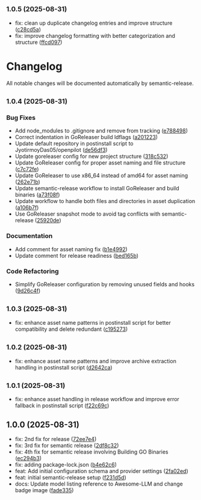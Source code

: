 ## <small>1.0.5 (2025-08-31)</small>

* fix: clean up duplicate changelog entries and improve structure ([c28cd5a](https://github.com/JyotirmoyDas05/OpenPilot/commit/c28cd5a))
* fix: improve changelog formatting with better categorization and structure ([ffcd097](https://github.com/JyotirmoyDas05/OpenPilot/commit/ffcd097))

# Changelog

All notable changes will be documented automatically by semantic-release.

## <small>1.0.4 (2025-08-31)</small>

### Bug Fixes
* Add node_modules to .gitignore and remove from tracking ([e788498](https://github.com/JyotirmoyDas05/OpenPilot/commit/e788498))
* Correct indentation in GoReleaser build ldflags ([a201223](https://github.com/JyotirmoyDas05/OpenPilot/commit/a201223))
* Update default repository in postinstall script to JyotirmoyDas05/openpilot ([de56df3](https://github.com/JyotirmoyDas05/OpenPilot/commit/de56df3))
* Update goreleaser config for new project structure ([318c532](https://github.com/JyotirmoyDas05/OpenPilot/commit/318c532))
* Update GoReleaser config for proper asset naming and file structure ([c7c72fe](https://github.com/JyotirmoyDas05/OpenPilot/commit/c7c72fe))
* Update GoReleaser to use x86_64 instead of amd64 for asset naming ([262e71b](https://github.com/JyotirmoyDas05/OpenPilot/commit/262e71b))
* Update semantic-release workflow to install GoReleaser and build binaries ([a73f08f](https://github.com/JyotirmoyDas05/OpenPilot/commit/a73f08f))
* Update workflow to handle both files and directories in asset duplication ([a106b7f](https://github.com/JyotirmoyDas05/OpenPilot/commit/a106b7f))
* Use GoReleaser snapshot mode to avoid tag conflicts with semantic-release ([25920de](https://github.com/JyotirmoyDas05/OpenPilot/commit/25920de))

### Documentation
* Add comment for asset naming fix ([b1e4992](https://github.com/JyotirmoyDas05/OpenPilot/commit/b1e4992))
* Update comment for release readiness ([bed165b](https://github.com/JyotirmoyDas05/OpenPilot/commit/bed165b))

### Code Refactoring
* Simplify GoReleaser configuration by removing unused fields and hooks ([9d26c4f](https://github.com/JyotirmoyDas05/OpenPilot/commit/9d26c4f))

## <small>1.0.3 (2025-08-31)</small>

* fix: enhance asset name patterns in postinstall script for better compatibility and delete redundant ([c195273](https://github.com/JyotirmoyDas05/OpenPilot/commit/c195273))

## <small>1.0.2 (2025-08-31)</small>

* fix: enhance asset name patterns and improve archive extraction handling in postinstall script ([d2642ca](https://github.com/JyotirmoyDas05/OpenPilot/commit/d2642ca))

## <small>1.0.1 (2025-08-31)</small>

* fix: enhance asset handling in release workflow and improve error fallback in postinstall script ([f22c69c](https://github.com/JyotirmoyDas05/OpenPilot/commit/f22c69c))

## 1.0.0 (2025-08-31)

* fix: 2nd fix for release ([72ee7e4](https://github.com/JyotirmoyDas05/OpenPilot/commit/72ee7e4))
* fix: 3rd fix for semantic release ([2df8c32](https://github.com/JyotirmoyDas05/OpenPilot/commit/2df8c32))
* fix: 4th fix for semantic release involving Building GO Binaries ([ec294b3](https://github.com/JyotirmoyDas05/OpenPilot/commit/ec294b3))
* fix: adding package-lock.json ([b4e62c6](https://github.com/JyotirmoyDas05/OpenPilot/commit/b4e62c6))
* feat: Add initial configuration schema and provider settings ([2fa02ed](https://github.com/JyotirmoyDas05/OpenPilot/commit/2fa02ed))
* feat: initial semantic-release setup ([f231d5d](https://github.com/JyotirmoyDas05/OpenPilot/commit/f231d5d))
* docs: Update model listing reference to Awesome-LLM and change badge image ([fade335](https://github.com/JyotirmoyDas05/OpenPilot/commit/fade335))
